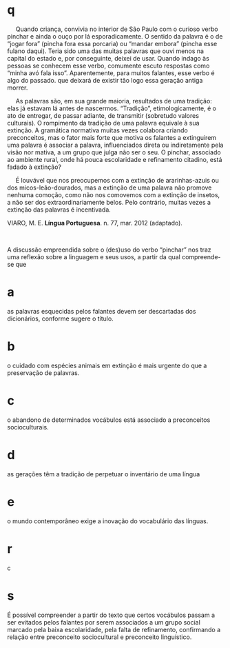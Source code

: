 # q
     Quando criança, convivia no interior de São Paulo com o curioso verbo pinchar e ainda o ouço por lá esporadicamente. O sentido da palavra é o de “jogar fora” (pincha fora essa porcaria) ou “mandar embora” (pincha esse fulano daqui). Teria sido uma das muitas palavras que ouvi menos na capital do estado e, por conseguinte, deixei de usar. Quando indago às pessoas se conhecem esse verbo, comumente escuto respostas como “minha avó fala isso”. Aparentemente, para muitos falantes, esse verbo é algo do passado. que deixará de existir tão logo essa geração antiga morrer.

     As palavras são, em sua grande maioria, resultados de uma tradição: elas já estavam lá antes de nascermos. “Tradição”, etimologicamente, é o ato de entregar, de passar adiante, de transmitir (sobretudo valores culturais). O rompimento da tradição de uma palavra equivale à sua extinção. A gramática normativa muitas vezes colabora criando preconceitos, mas o fator mais forte que motiva os falantes a extinguirem uma palavra é associar a palavra, influenciados direta ou indiretamente pela visão nor mativa, a um grupo que julga não ser o seu. O pinchar, associado ao ambiente rural, onde há pouca escolaridade e refinamento citadino, está fadado à extinção?

     É louvável que nos preocupemos com a extinção de ararinhas-azuis ou dos micos-leão-dourados, mas a extinção de uma palavra não promove nenhuma comoção, como não nos comovemos com a extinção de insetos, a não ser dos extraordinariamente belos. Pelo contrário, muitas vezes a extinção das palavras é incentivada.

VIARO, M. E. **Língua Portuguesa**. n. 77, mar. 2012 (adaptado).

 

A discussão empreendida sobre o (des)uso do verbo “pinchar” nos traz uma reflexão sobre a linguagem e seus usos, a partir da qual compreende-se que

# a
as palavras esquecidas pelos falantes devem ser descartadas dos dicionários, conforme sugere o título.

# b
o cuidado com espécies animais em extinção é mais urgente do que a preservação de palavras.

# c
o abandono de determinados vocábulos está associado a preconceitos socioculturais.

# d
as gerações têm a tradição de perpetuar o inventário de uma língua

# e
o mundo contemporâneo exige a inovação do vocabulário das línguas.

# r
c

# s
É possível compreender a partir do texto que certos vocábulos passam a ser evitados pelos falantes por serem associados a um grupo social marcado pela baixa escolaridade, pela falta de refinamento, confirmando a relação entre preconceito sociocultural e preconceito linguístico.
